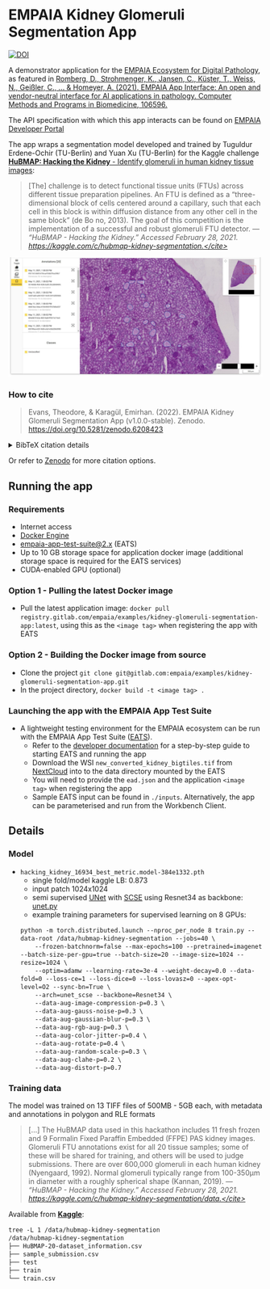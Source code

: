 # EMPAIA Kidney Glomeruli Segmentation App 
[![DOI](https://zenodo.org/badge/DOI/10.5281/zenodo.6208423.svg)](https://doi.org/10.5281/zenodo.6208423)

A demonstrator application for the [EMPAIA Ecosystem for Digital Pathology](https://www.empaia.org/), as featured in [Romberg, D., Strohmenger, K., Jansen, C., Küster, T., Weiss, N., Geißler, C., ... & Homeyer, A. (2021). EMPAIA App Interface: An open and vendor-neutral interface for AI applications in pathology. Computer Methods and Programs in Biomedicine, 106596.](https://doi.org/10.1016/j.cmpb.2021.106596)

The API specification with which this app interacts can be found on [EMPAIA Developer Portal](https://developer.empaia.org/app_developer_docs/draft-3/#/)

The app wraps a segmentation model developed and trained by Tuguldur Erdene-Ochir (TU-Berlin) and Yuan Xu (TU-Berlin) for the Kaggle challenge [**HuBMAP: Hacking the Kidney** - Identify glomeruli in human kidney tissue images](https://www.kaggle.com/c/hubmap-kidney-segmentation):

> [The] challenge is to detect functional tissue units (FTUs) across different tissue preparation pipelines. An FTU is defined as a “three-dimensional block of cells centered around a capillary, such that each cell in this block is within diffusion distance from any other cell in the same block” (de Bo
no, 2013). The goal of this competition is the implementation of a successful and robust glomeruli FTU detector. &mdash; <cite>“HuBMAP - Hacking the Kidney.” Accessed February 28, 2021. https://kaggle.com/c/hubmap-kidney-segmentation.</cite>

![](screenshots/app_screenshot.png)

### How to cite

> Evans, Theodore, & Karagül, Emirhan. (2022). EMPAIA Kidney Glomeruli Segmentation App (v1.0.0-stable). Zenodo. https://doi.org/10.5281/zenodo.6208423


<details><summary>BibTeX citation details</summary>

```
@software{evans_theodore_2022_6208423,
  author       = {Evans, Theodore and
                  Karagül, Emirhan},
  title        = {EMPAIA Kidney Glomeruli Segmentation App},
  month        = feb,
  year         = 2022,
  publisher    = {Zenodo},
  version      = {v1.0.0-stable},
  doi          = {10.5281/zenodo.6208423},
  url          = {https://doi.org/10.5281/zenodo.6208423}
}
```
</details>

Or refer to [Zenodo](https://doi.org/10.5281/zenodo.6208423) for more citation options.

## Running the app

### Requirements
- Internet access
- [Docker Engine](https://docs.docker.com/engine/install/)
- [empaia-app-test-suite@2.x](https://pypi.org/project/empaia-app-test-suite/) (EATS)
- Up to 10 GB storage space for application docker image (additional storage space is required for the EATS services)
- CUDA-enabled GPU (optional)

### Option 1 - Pulling the latest Docker image
- Pull the latest application image: `docker pull registry.gitlab.com/empaia/examples/kidney-glomeruli-segmentation-app:latest`, using this as the `<image tag>` when registering the app with EATS

### Option 2 - Building the Docker image from source
- Clone the project `git clone git@gitlab.com:empaia/examples/kidney-glomeruli-segmentation-app.git`
- In the project directory, `docker build -t <image tag> .`

### Launching the app with the EMPAIA App Test Suite
- A lightweight testing environment for the EMPAIA ecosystem can be run with the EMPAIA App Test Suite ([EATS](https://gitlab.com/empaia/integration/empaia-app-test-suite)). 
  - Refer to the [developer documentation](https://developer.empaia.org/app_developer_docs/draft-3/#/app_test_suite) for a step-by-step guide to starting EATS and running the app
  - Download the WSI `new_converted_kidney_bigtiles.tif` from [NextCloud](https://nextcloud.empaia.org/s/nfH2gQHiWknnCgQ) into to the data directory mounted by the EATS
  - You will need to provide the `ead.json` and the application `<image tag>` when registering the app
  - Sample EATS input can be found in `./inputs`. Alternatively, the app can be parameterised and run from the Workbench Client.

## Details

### Model
* `hacking_kidney_16934_best_metric.model-384e1332.pth`
  * single fold/model kaggle LB: 0.873
  * input patch 1024x1024
  * semi supervised [UNet](https://arxiv.org/abs/1505.04597) with [SCSE](https://arxiv.org/abs/1803.02579) using Resnet34 as backbone: [unet.py](glomeruli_segmentation/model/unet.py)
  * example training parameters for supervised learning on 8 GPUs:
  ```
  python -m torch.distributed.launch --nproc_per_node 8 train.py --data-root /data/hubmap-kidney-segmentation --jobs=40 \
      --frozen-batchnorm=false --max-epochs=100 --pretrained=imagenet --batch-size-per-gpu=true --batch-size=20 --image-size=1024 --resize=1024 \
      --optim=adamw --learning-rate=3e-4 --weight-decay=0.0 --data-fold=0 --loss-ce=1 --loss-dice=0 --loss-lovasz=0 --apex-opt-level=O2 --sync-bn=True \
      --arch=unet_scse --backbone=Resnet34 \
      --data-aug-image-compression-p=0.3 \
      --data-aug-gauss-noise-p=0.3 \
      --data-aug-gaussian-blur-p=0.3 \
      --data-aug-rgb-aug-p=0.3 \
      --data-aug-color-jitter-p=0.4 \
      --data-aug-rotate-p=0.4 \
      --data-aug-random-scale-p=0.3 \
      --data-aug-clahe-p=0.2 \
      --data-aug-distort-p=0.7
  ```
 
### Training data

The model was trained on 13 TIFF files of 500MB - 5GB each, with metadata and annotations in polygon and RLE formats

 > [...] The HuBMAP data used in this hackathon includes 11 fresh frozen and 9 Formalin Fixed Paraffin Embedded (FFPE) PAS kidney images. Glomeruli FTU annotations exist for all 20 tissue samples; some of these will be shared for training, and others will be used to judge submissions.
> There are over 600,000 glomeruli in each human kidney (Nyengaard, 1992). Normal glomeruli typically range from 100-350μm in diameter with a roughly spherical shape (Kannan, 2019).  &mdash; <cite>“HuBMAP - Hacking the Kidney.” Accessed February 28, 2021. https://kaggle.com/c/hubmap-kidney-segmentation/data.</cite>

  Available from [**Kaggle**](https://www.kaggle.com/c/hubmap-kidney-segmentation/data):

  ```
  tree -L 1 /data/hubmap-kidney-segmentation
  /data/hubmap-kidney-segmentation
  ├── HuBMAP-20-dataset_information.csv
  ├── sample_submission.csv
  ├── test
  ├── train
  └── train.csv
  ```
  
